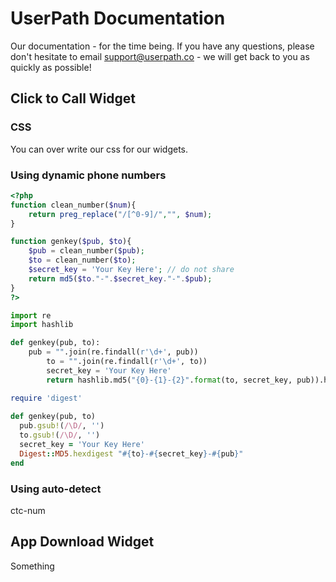 # UserPath Documentation
Our documentation - for the time being. If you have any questions, please don't hesitate to email support@userpath.co - we will get back to you as quickly as possible!

## Click to Call Widget

### CSS
You can over write our css for our widgets.

### Using dynamic phone numbers
```php
<?php
function clean_number($num){
	return preg_replace("/[^0-9]/","", $num);
}

function genkey($pub, $to){
	$pub = clean_number($pub);
	$to = clean_number($to);
	$secret_key = 'Your Key Here'; // do not share
	return md5($to."-".$secret_key."-".$pub);
}
?>
```

```python
import re
import hashlib 

def genkey(pub, to):
	pub = "".join(re.findall(r'\d+', pub))
        to = "".join(re.findall(r'\d+', to))
        secret_key = 'Your Key Here'
        return hashlib.md5("{0}-{1}-{2}".format(to, secret_key, pub)).hexdigest()
```

```ruby
require 'digest'
 
def genkey(pub, to)
  pub.gsub!(/\D/, '')
  to.gsub!(/\D/, '')
  secret_key = 'Your Key Here'
  Digest::MD5.hexdigest "#{to}-#{secret_key}-#{pub}"
end
```

### Using auto-detect
ctc-num

## App Download Widget

Something
